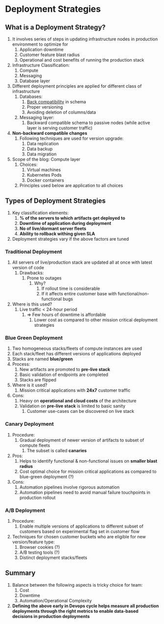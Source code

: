 # Deployment Strategies #
## What is a Deployment Strategy? ##
1. It involves series of steps in updating infrastructure nodes in production environment to optimize for
	1. Application downtime
	2. Customer feature blast radius
	3. Operational and cost benefits of running the production stack
2. Infrastructure Classification:
	1. Compute
	2. Messaging
	3. Database layer
3. Different deployment principles are applied for different class of infrastructure
	1. Databases:
		1. [Back compatibility](https://thorben-janssen.com/update-database-schema-without-downtime) in schema
		2. Proper versioning
		3. Avoiding deletion of columns/data
	2. Messaging layer:
		1. Backward compatible schema to passive nodes (while active layer is serving customer traffic)
4. **Non-backward compatible changes**
	1. Following techniques are used for version upgrade:
		1. Data replication
		2. Data backup
		3. Data migration
5. Scope of the blog: Compute layer
	1. Choices:
		1. Virtual machines
		2. Kubernetes Pods
		3. Docker containers
	2. Principles used below are application to all choices
	
## Types of Deployment Strategies ##
1. Key classification elements:
	1. **% of the servers to which artifacts get deployed to**
	2. **Downtime of application during deployment**
	3. **No of live/dormant server fleets**
	4. **Ability to rollback withing given SLA**
2. Deployment strategies vary if the above factors are tuned

### Traditional Deployment ###
1. All servers of live/production stack are updated all at once with latest version of code
	1. Drawbacks:
		1. Prone to outages
			1. Why? 
				1. If rollout time is considerable
				2. If it affects entire customer base with functional/non-functional bugs
2. Where is this used?
	1. Live traffic < 24-hour period
		1. => Few hours of downtime is affordable
			1. Lower cost as compared to other mission critical deployment strategies

### Blue Green Deployment ###
1. Two homogeneous stacks/fleets of compute instances are used
2. Each stack/fleet has different versions of applications deployed
3. Stacks are named **blue/green**
4. Process:
	1. New artifacts are promoted to **pre-live stack**
	2. Basic validation of endpoints are completed
	3. Stacks are flipped
5. Where is it used?
	1. Mission critical applications with **24x7** customer traffic
6. Cons:
	1. Heavy on **operational and cloud costs** of the architecture
	2. Validation on **pre-live stack** is limited to basic sanity
		1. Customer use-cases can be discovered on live stack

### Canary Deployment ###
1. Procedure:
	1. Gradual deployment of newer version of artifacts to subset of compute fleets
		1. The subset is called **canaries**
2. Pros:
	1. Helps to identify functional & non-functional issues on **smaller blast radius**
	2. Cost optimal choice for mission critical applications as compared to blue-green deployment (?)
3. Cons:
	1. Automation pipelines involve rigorous automation
	2. Automation pipelines need to avoid manual failure touchpoints in production rollout

### A/B Deployment ###
1. Procedure:
	1. Enable multiple versions of applications to different subset of customers based on experimental flag set in customer flow
2. Techniques for chosen customer buckets who are eligible for new version/feature type:
	1. Browser cookies (?)
	2. A/B testing tools (?)
	3. Distinct deployment stacks/fleets

## Summary ##
1. Balance between the following aspects is tricky choice for team:
	1. Cost
	2. Downtime
	3. Automation/Operational Complexity
2. **Defining the above early in Devops cycle helps measure all production deployments through the right metrics to enable data-based decisions in production deployments**